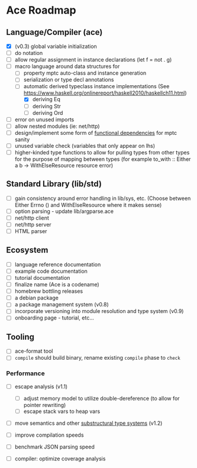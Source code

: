 # Ace Roadmap

## Language/Compiler (ace)

- [x] (v0.3) global variable initialization
- [ ] do notation
- [ ] allow regular assignment in instance declarations (let f = not . g)
- [ ] macro language around data structures for
  - [ ] property mptc auto-class and instance generation
  - [ ] serialization or type decl annotations
  - [ ] automatic derived typeclass instance implementations (See https://www.haskell.org/onlinereport/haskell2010/haskellch11.html)
    - [x] deriving Eq
    - [ ] deriving Str
    - [ ] deriving Ord
- [ ] error on unused imports
- [ ] allow nested modules (ie: net/http)
- [ ] design/implement some form of [functional dependencies](https://github.com/wbbradley/reference-docs/blob/master/docs/2000-jones-functional-dependencies.pdf) for mptc sanity
- [ ] unused variable check (variables that only appear on lhs)
- [ ] higher-kinded type functions to allow for pulling types from other types for the purpose of mapping between types (for example to_with :: Either a b -> WithElseResource resource error)

## Standard Library (lib/std)

- [ ] gain consistency around error handling in lib/sys, etc. (Choose between Either Errno () and WithElseResource where it makes sense)
- [ ] option parsing - update lib/argparse.ace
- [ ] net/http client
- [ ] net/http server
- [ ] HTML parser

## Ecosystem
- [ ] language reference documentation
- [ ] example code documentation
- [ ] tutorial documentation
- [ ] finalize name (Ace is a codename)
- [ ] homebrew bottling releases
- [ ] a debian package
- [ ] a package management system (v0.8)
- [ ] incorporate versioning into module resolution and type system (v0.9)
- [ ] onboarding page - tutorial, etc...

## Tooling
- [ ] ace-format tool
- [ ] `compile` should build binary, rename existing `compile` phase to `check`

### Performance

- [ ] escape analysis (v1.1)
  - [ ] adjust memory model to utilize double-dereference (to allow for pointer rewriting)
  - [ ] escape stack vars to heap vars
- [ ] move semantics and other [substructural type systems](https://en.wikipedia.org/wiki/Substructural_type_system) (v1.2)
- [ ] improve compilation speeds
- [ ] benchmark JSON parsing speed
- [ ] compiler: optimize coverage analysis

